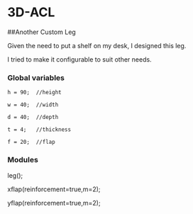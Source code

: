 # 3D-ACL
##Another Custom Leg



Given the need to put a shelf on my desk, I designed this leg.

I tried to make it configurable to suit other needs.



### Global variables

```
h = 90;  //height

w = 40;  //width

d = 40;  //depth

t = 4;   //thickness

f = 20;  //flap

```



### Modules

leg();



xflap(reinforcement=true,m=2);



yflap(reinforcement=true,m=2);